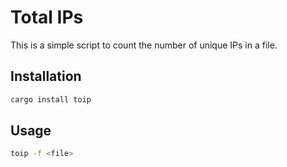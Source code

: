 # Total IPs

This is a simple script to count the number of unique IPs in a file.

## Installation

```bash
cargo install toip
```

## Usage

```bash
toip -f <file>
```